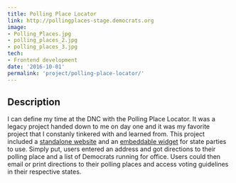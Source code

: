 ```yaml
---
title: Polling Place Locator
link: http://pollingplaces-stage.democrats.org
image:
- Polling_Places.jpg
- polling_places_2.jpg
- polling_places_3.jpg
tech:
- Frontend development
date: '2016-10-01'
permalink: 'project/polling-place-locator/'
---
```


## Description
I can define my time at the DNC with the Polling Place Locator. It was a legacy project handed down to me on day one and it was my favorite project that I constanly tinkered with and learned from. This project included a [standalone website](http://pollingplaces-stage.democrats.org/) and an [embeddable widget](http://pollingplaces-stage.democrats.org/localwidget.html) for state parties to use. Simply put, users entered an address and got directions to their polling place and a list of Democrats running for office. Users could then email or print directions to their polling places and access voting guidelines in their respective states.
